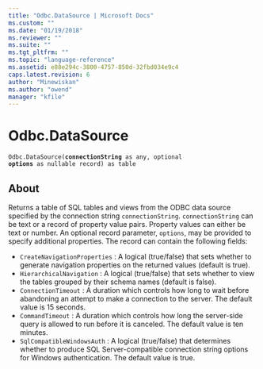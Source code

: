 ```yaml
---
title: "Odbc.DataSource | Microsoft Docs"
ms.custom: ""
ms.date: "01/19/2018"
ms.reviewer: ""
ms.suite: ""
ms.tgt_pltfrm: ""
ms.topic: "language-reference"
ms.assetid: e88e294c-3800-4757-850d-32fbd034e9c4
caps.latest.revision: 6
author: "Minewiskan"
ms.author: "owend"
manager: "kfile"
---
```

# Odbc.DataSource
<code>Odbc.DataSource(<b>connectionString</b> as any, optional <b>options</b> as nullable record) as table</code>

## About
Returns a table of SQL tables and views from the ODBC data source specified by the connection string <code>connectionString</code>. <code>connectionString</code> can be text or a record of property value pairs. Property values can either be text or number. An optional record parameter, <code>options</code>, may be provided to specify additional properties. The record can contain the following fields: 
*  <code>CreateNavigationProperties</code> : A logical (true/false) that sets whether to generate navigation properties on the returned values (default is true).
 *  <code>HierarchicalNavigation</code> : A logical (true/false) that sets whether to view the tables grouped by their schema names (default is false).
 *  <code>ConnectionTimeout</code> : A duration which controls how long to wait before abandoning an attempt to make a connection to the server. The default value is 15 seconds.
 *  <code>CommandTimeout</code> : A duration which controls how long the server-side query is allowed to run before it is canceled. The default value is ten minutes.
 *  <code>SqlCompatibleWindowsAuth</code> : A logical (true/false) that determines whether to produce SQL Server-compatible connection string options for Windows authentication. The default value is true.